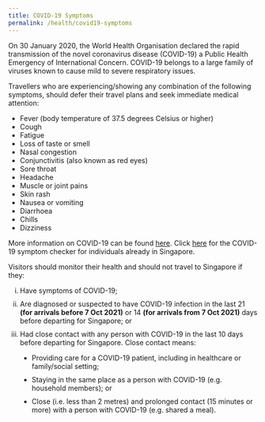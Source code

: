 ```yaml
---
title: COVID-19 Symptoms
permalink: /health/covid19-symptoms
---
```


On 30 January 2020, the World Health Organisation declared the rapid transmission of the novel coronavirus disease (COVID-19) a Public Health Emergency of International Concern. COVID-19 belongs to a large family of viruses known to cause mild to severe respiratory issues. 

Travellers who are experiencing/showing any combination of the following symptoms, should defer their travel plans and seek immediate medical attention:

-	Fever (body temperature of 37.5 degrees Celsius or higher)
-	Cough
-	Fatigue
-	Loss of taste or smell
-	Nasal congestion
-	Conjunctivitis (also known as red eyes)
-	Sore throat
-	Headache
-	Muscle or joint pains
-	Skin rash
-	Nausea or vomiting
-	Diarrhoea
-	Chills
-	Dizziness

More information on COVID-19 can be found [here](https://www.moh.gov.sg/covid-19). Click [here](https://www.sgcovidcheck.gov.sg/) for the COVID-19 symptom checker for individuals already in Singapore.

Visitors should monitor their health and should not travel to Singapore if they:
<ol style="margin-top:0px; margin-bottom:0px;">
<li style="margin-top:10px; margin-bottom:0px; list-style-type:lower-roman">Have symptoms of COVID-19;</li>
<li style="margin-top:10px; margin-bottom:0px; list-style-type:lower-roman">Are diagnosed or suspected to have COVID-19 infection in the last 21 <b>(for arrivals before 7 Oct 2021)</b> or 14 <b>(for arrivals from 7 Oct 2021)</b> days before departing for Singapore; or</li>
<li style="margin-top:10px; margin-bottom:0px; list-style-type:lower-roman">Had close contact with any person with COVID-19 in the last 10 days before departing for Singapore. Close contact means:</li>
<ul>
    <li style="margin-top:10px; margin-bottom:0px; list-style-type:disc">Providing care for a COVID-19 patient, including in healthcare or family/social setting;</li>
    <li style="margin-top:10px; margin-bottom:0px; list-style-type:disc">Staying in the same place as a person with COVID-19 (e.g. household members); or</li>
    <li style="margin-top:10px; margin-bottom:0px; list-style-type:disc">Close (i.e. less than 2 metres) and prolonged contact (15 minutes or more) with a person with COVID-19 (e.g. shared a meal).</li>
</ul>
</ol>
